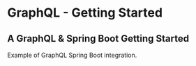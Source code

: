 # GraphQL - Getting Started
## A GraphQL &amp; Spring Boot Getting Started

Example of GraphQL Spring Boot integration.
